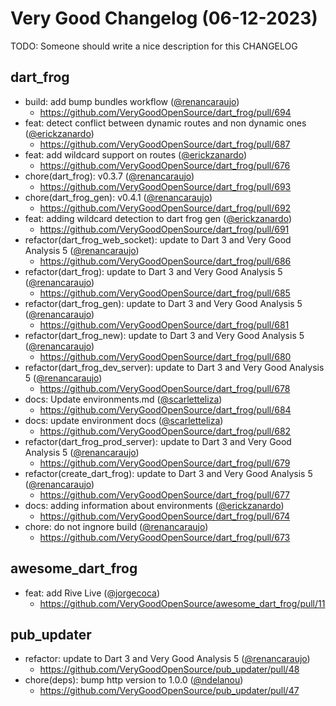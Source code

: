 # Very Good Changelog (06-12-2023)

TODO: Someone should write a nice description for this CHANGELOG

## dart_frog
- build: add bump bundles workflow ([@renancaraujo](https://github.com/renancaraujo))
	- https://github.com/VeryGoodOpenSource/dart_frog/pull/694
- feat: detect conflict between dynamic routes and non dynamic ones ([@erickzanardo](https://github.com/erickzanardo))
	- https://github.com/VeryGoodOpenSource/dart_frog/pull/687
- feat: add wildcard support on routes ([@erickzanardo](https://github.com/erickzanardo))
	- https://github.com/VeryGoodOpenSource/dart_frog/pull/676
- chore(dart_frog): v0.3.7 ([@renancaraujo](https://github.com/renancaraujo))
	- https://github.com/VeryGoodOpenSource/dart_frog/pull/693
- chore(dart_frog_gen): v0.4.1 ([@renancaraujo](https://github.com/renancaraujo))
	- https://github.com/VeryGoodOpenSource/dart_frog/pull/692
- feat: adding wildcard detection to dart frog gen ([@erickzanardo](https://github.com/erickzanardo))
	- https://github.com/VeryGoodOpenSource/dart_frog/pull/691
- refactor(dart_frog_web_socket): update to Dart 3 and Very Good Analysis 5 ([@renancaraujo](https://github.com/renancaraujo))
	- https://github.com/VeryGoodOpenSource/dart_frog/pull/686
- refactor(dart_frog): update to Dart 3 and Very Good Analysis 5 ([@renancaraujo](https://github.com/renancaraujo))
	- https://github.com/VeryGoodOpenSource/dart_frog/pull/685
- refactor(dart_frog_gen): update to Dart 3 and Very Good Analysis 5 ([@renancaraujo](https://github.com/renancaraujo))
	- https://github.com/VeryGoodOpenSource/dart_frog/pull/681
- refactor(dart_frog_new): update to Dart 3 and Very Good Analysis 5 ([@renancaraujo](https://github.com/renancaraujo))
	- https://github.com/VeryGoodOpenSource/dart_frog/pull/680
- refactor(dart_frog_dev_server): update to Dart 3 and Very Good Analysis 5 ([@renancaraujo](https://github.com/renancaraujo))
	- https://github.com/VeryGoodOpenSource/dart_frog/pull/678
- docs: Update environments.md ([@scarletteliza](https://github.com/scarletteliza))
	- https://github.com/VeryGoodOpenSource/dart_frog/pull/684
- docs: update environment docs ([@scarletteliza](https://github.com/scarletteliza))
	- https://github.com/VeryGoodOpenSource/dart_frog/pull/682
- refactor(dart_frog_prod_server): update to Dart 3 and Very Good Analysis 5 ([@renancaraujo](https://github.com/renancaraujo))
	- https://github.com/VeryGoodOpenSource/dart_frog/pull/679
- refactor(create_dart_frog): update to Dart 3 and Very Good Analysis 5 ([@renancaraujo](https://github.com/renancaraujo))
	- https://github.com/VeryGoodOpenSource/dart_frog/pull/677
- docs: adding information about environments ([@erickzanardo](https://github.com/erickzanardo))
	- https://github.com/VeryGoodOpenSource/dart_frog/pull/674
- chore: do not ingnore build ([@renancaraujo](https://github.com/renancaraujo))
	- https://github.com/VeryGoodOpenSource/dart_frog/pull/673

## awesome_dart_frog
- feat: add Rive Live ([@jorgecoca](https://github.com/jorgecoca))
	- https://github.com/VeryGoodOpenSource/awesome_dart_frog/pull/11

## pub_updater
- refactor: update to Dart 3 and Very Good Analysis 5 ([@renancaraujo](https://github.com/renancaraujo))
	- https://github.com/VeryGoodOpenSource/pub_updater/pull/48
- chore(deps): bump http version to 1.0.0 ([@ndelanou](https://github.com/ndelanou))
	- https://github.com/VeryGoodOpenSource/pub_updater/pull/47

